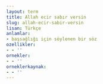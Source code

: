 ```yaml
---
layout: term
title: Allah ecir sabır versin
slug: allah-ecir-sabir-versin
lisan: Türkçe
anlamlar:
- başsağlığı için söylenen bir söz
ozellikler:
- - ''
ornekler:
- - ''
orneklerkaynak:
- - ''
---
```


